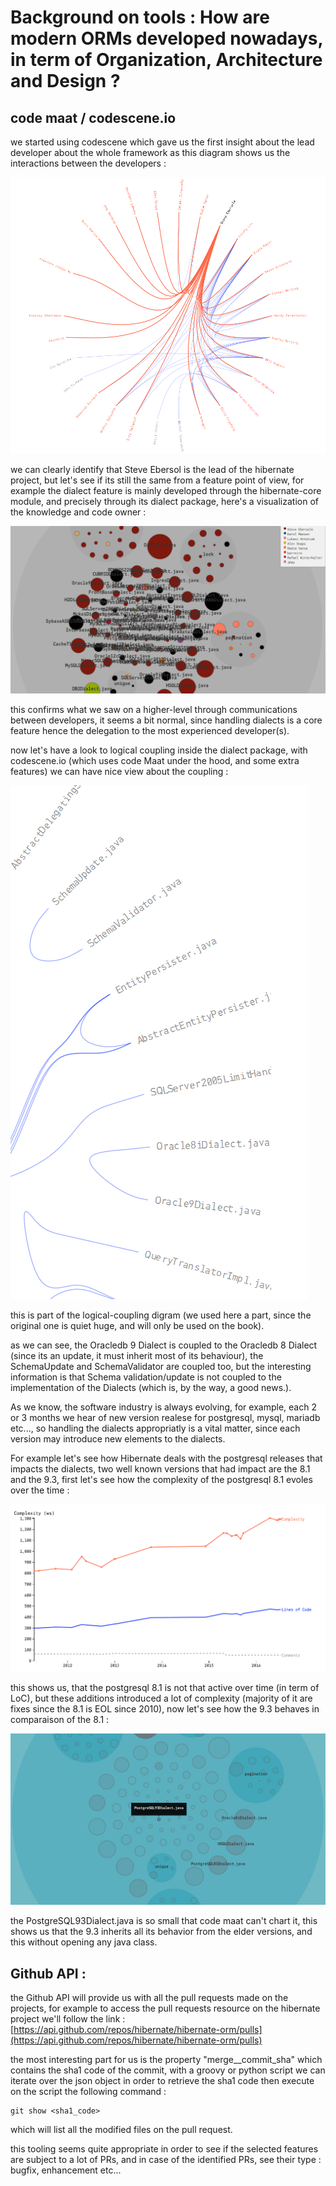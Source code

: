 # Background on tools : **How are modern ORMs developed nowadays, in term of Organization, Architecture and Design ?**

## code maat / codescene.io

we started using codescene which gave us the first insight about the lead developer about the whole framework as this diagram shows us the interactions between the developers :

![](/assets/lead.png)

we can clearly identify that Steve Ebersol is the lead of the hibernate project, but let's see if its still the same from a feature point of view, for example the dialect feature is mainly developed through the hibernate-core module, and precisely through its dialect package, here's a visualization of the knowledge and code owner :

![](/assets/ownership.png)

this confirms what we saw on a higher-level through communications between developers, it seems a bit normal, since handling dialects is a core feature hence the delegation to the most experienced developer\(s\).

now let's have a look to logical coupling inside the dialect package, with codescene.io \(which uses code Maat under the hood, and some extra features\) we can have nice view about the coupling  :

![](/assets/logicalcoupling-dialect.png)

this is part of the logical-coupling digram \(we used here a part, since the original one is quiet huge, and will only be used on the book\).

as we can see, the Oracledb 9 Dialect is coupled to the Oracledb 8 Dialect \(since its an update, it must inherit most of its behaviour\), the SchemaUpdate and SchemaValidator are coupled too, but the interesting information is that Schema validation/update is not coupled to the implementation of the Dialects \(which is, by the way, a good news.\).

As we know, the software industry is always evolving, for example, each 2 or 3 months we hear of new version realese for postgresql, mysql, mariadb etc..., so handling the dialects appropriatly is a vital matter, since each version may introduce new elements to the dialects.

For example let's see how Hibernate deals with the postgresql releases that impacts the dialects, two well known versions that had impact are the 8.1 and the 9.3, first let's see how the complexity of the postgresql 8.1 evoles over the time :

![](/assets/postgresql-complexity.png)

this shows us, that the postgresql 8.1 is not that active over time \(in term of LoC\), but these additions introduced a lot of complexity \(majority of it are fixes since the 8.1 is EOL since 2010\), now let's see how the 9.3 behaves in comparaison of the 8.1 :

![](/assets/comparatif-postgresql.png)

the PostgreSQL93Dialect.java is so small that code maat can't chart it, this shows us that the 9.3 inherits all its behavior from the elder versions, and this without opening any java class.



## Github API :

the Github API will provide us with all the pull requests made on the projects, for example to access the pull requests resource on the hibernate project we'll follow the link : [https://api.github.com/repos/hibernate/hibernate-orm/pulls](https://api.github.com/repos/hibernate/hibernate-orm/pulls)

the most interesting part for us is the property "merge\__commit_sha" which contains the sha1 code of the commit, with a groovy or python script we can iterate over the json object in order to retrieve the sha1 code then execute on the script the following command :

```
git show <sha1_code> 
```

which will list all the modified files on the pull request.

this tooling seems quite appropriate in order to see if the selected features are subject to a lot of PRs, and in case of the identified PRs, see their type : bugfix, enhancement etc...



